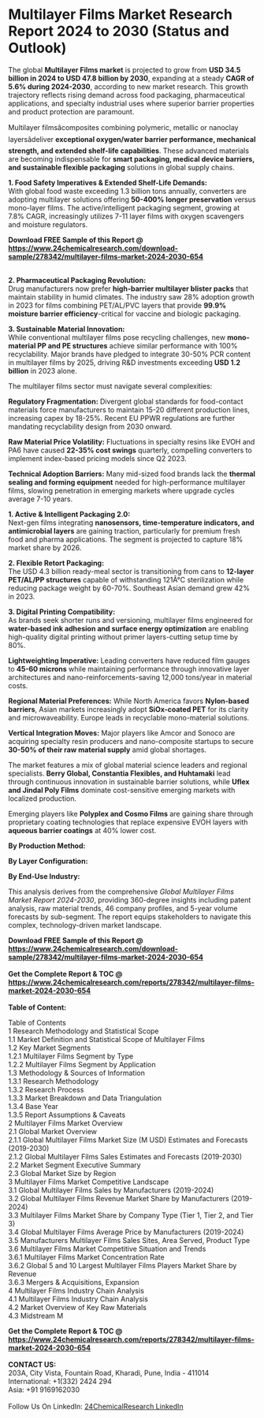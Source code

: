 <h1>Multilayer Films Market Research Report 2024 to 2030 (Status and Outlook)</h1><p>The global <strong>Multilayer Films market</strong> is projected to grow from <strong>USD 34.5 billion in 2024 to USD 47.8 billion by 2030</strong>, expanding at a steady <strong>CAGR of 5.6% during 2024-2030</strong>, according to new market research. This growth trajectory reflects rising demand across food packaging, pharmaceutical applications, and specialty industrial uses where superior barrier properties and product protection are paramount.</p><p>Multilayer filmsâcomposites combining polymeric, metallic or nanoclay layersâdeliver <strong>exceptional oxygen/water barrier performance, mechanical strength, and extended shelf-life capabilities</strong>. These advanced materials are becoming indispensable for <strong>smart packaging, medical device barriers, and sustainable flexible packaging</strong> solutions in global supply chains.</p><p><strong>1. Food Safety Imperatives &amp; Extended Shelf-Life Demands:</strong><br>
With global food waste exceeding 1.3 billion tons annually, converters are adopting multilayer solutions offering <strong>50-400% longer preservation</strong> versus mono-layer films. The active/intelligent packaging segment, growing at 7.8% CAGR, increasingly utilizes 7-11 layer films with oxygen scavengers and moisture regulators.</p><div><b>Download FREE Sample of this Report @ 
            <a href="https://www.24chemicalresearch.com/download-sample/278342/multilayer-films-market-2024-2030-654">
            https://www.24chemicalresearch.com/download-sample/278342/multilayer-films-market-2024-2030-654</a></b></div><br><p><strong>2. Pharmaceutical Packaging Revolution:</strong><br>
Drug manufacturers now prefer <strong>high-barrier multilayer blister packs</strong> that maintain stability in humid climates. The industry saw 28% adoption growth in 2023 for films combining PET/AL/PVC layers that provide <strong>99.9% moisture barrier efficiency</strong>-critical for vaccine and biologic packaging.</p><p><strong>3. Sustainable Material Innovation:</strong><br>
While conventional multilayer films pose recycling challenges, new <strong>mono-material PP and PE structures</strong> achieve similar performance with 100% recyclability. Major brands have pledged to integrate 30-50% PCR content in multilayer films by 2025, driving R&amp;D investments exceeding <strong>USD 1.2 billion</strong> in 2023 alone.</p><p>The multilayer films sector must navigate several complexities:</p><p><strong>Regulatory Fragmentation:</strong> Divergent global standards for food-contact materials force manufacturers to maintain 15-20 different production lines, increasing capex by 18-25%. Recent EU PPWR regulations are further mandating recyclability design from 2030 onward.</p><p><strong>Raw Material Price Volatility:</strong> Fluctuations in specialty resins like EVOH and PA6 have caused <strong>22-35% cost swings</strong> quarterly, compelling converters to implement index-based pricing models since Q2 2023.</p><p><strong>Technical Adoption Barriers:</strong> Many mid-sized food brands lack the <strong>thermal sealing and forming equipment</strong> needed for high-performance multilayer films, slowing penetration in emerging markets where upgrade cycles average 7-10 years.</p><p><strong>1. Active &amp; Intelligent Packaging 2.0:</strong><br>
Next-gen films integrating <strong>nanosensors, time-temperature indicators, and antimicrobial layers</strong> are gaining traction, particularly for premium fresh food and pharma applications. The segment is projected to capture 18% market share by 2026.</p><p><strong>2. Flexible Retort Packaging:</strong><br>
The USD 4.3 billion ready-meal sector is transitioning from cans to <strong>12-layer PET/AL/PP structures</strong> capable of withstanding 121Â°C sterilization while reducing package weight by 60-70%. Southeast Asian demand grew 42% in 2023.</p><p><strong>3. Digital Printing Compatibility:</strong><br>
As brands seek shorter runs and versioning, multilayer films engineered for <strong>water-based ink adhesion and surface energy optimization</strong> are enabling high-quality digital printing without primer layers-cutting setup time by 80%.</p><p><strong>Lightweighting Imperative:</strong> Leading converters have reduced film gauges to <strong>45-60 microns</strong> while maintaining performance through innovative layer architectures and nano-reinforcements-saving 12,000 tons/year in material costs.</p><p><strong>Regional Material Preferences:</strong> While North America favors <strong>Nylon-based barriers</strong>, Asian markets increasingly adopt <strong>SiOx-coated PET</strong> for its clarity and microwaveability. Europe leads in recyclable mono-material solutions.</p><p><strong>Vertical Integration Moves:</strong> Major players like Amcor and Sonoco are acquiring specialty resin producers and nano-composite startups to secure <strong>30-50% of their raw material supply</strong> amid global shortages.</p><p>The market features a mix of global material science leaders and regional specialists. <strong>Berry Global, Constantia Flexibles, and Huhtamaki</strong> lead through continuous innovation in sustainable barrier solutions, while <strong>Uflex and Jindal Poly Films</strong> dominate cost-sensitive emerging markets with localized production.</p><p>Emerging players like <strong>Polyplex and Cosmo Films</strong> are gaining share through proprietary coating technologies that replace expensive EVOH layers with <strong>aqueous barrier coatings</strong> at 40% lower cost.</p><p><strong>By Production Method:</strong></p><p><strong>By Layer Configuration:</strong></p><p><strong>By End-Use Industry:</strong></p><p>This analysis derives from the comprehensive <em>Global Multilayer Films Market Report 2024-2030</em>, providing 360-degree insights including patent analysis, raw material trends, 46 company profiles, and 5-year volume forecasts by sub-segment. The report equips stakeholders to navigate this complex, technology-driven market landscape.</p><div><b>Download FREE Sample of this Report @ 
            <a href="https://www.24chemicalresearch.com/download-sample/278342/multilayer-films-market-2024-2030-654">
            https://www.24chemicalresearch.com/download-sample/278342/multilayer-films-market-2024-2030-654</a></b></div><br><div><b>Get the Complete Report & TOC @ 
            <a href="https://www.24chemicalresearch.com/reports/278342/multilayer-films-market-2024-2030-654">
            https://www.24chemicalresearch.com/reports/278342/multilayer-films-market-2024-2030-654</a></b></div><br>
            <b>Table of Content:</b><p>Table of Contents<br />
1 Research Methodology and Statistical Scope<br />
1.1 Market Definition and Statistical Scope of Multilayer Films<br />
1.2 Key Market Segments<br />
1.2.1 Multilayer Films Segment by Type<br />
1.2.2 Multilayer Films Segment by Application<br />
1.3 Methodology & Sources of Information<br />
1.3.1 Research Methodology<br />
1.3.2 Research Process<br />
1.3.3 Market Breakdown and Data Triangulation<br />
1.3.4 Base Year<br />
1.3.5 Report Assumptions & Caveats<br />
2 Multilayer Films Market Overview<br />
2.1 Global Market Overview<br />
2.1.1 Global Multilayer Films Market Size (M USD) Estimates and Forecasts (2019-2030)<br />
2.1.2 Global Multilayer Films Sales Estimates and Forecasts (2019-2030)<br />
2.2 Market Segment Executive Summary<br />
2.3 Global Market Size by Region<br />
3 Multilayer Films Market Competitive Landscape<br />
3.1 Global Multilayer Films Sales by Manufacturers (2019-2024)<br />
3.2 Global Multilayer Films Revenue Market Share by Manufacturers (2019-2024)<br />
3.3 Multilayer Films Market Share by Company Type (Tier 1, Tier 2, and Tier 3)<br />
3.4 Global Multilayer Films Average Price by Manufacturers (2019-2024)<br />
3.5 Manufacturers Multilayer Films Sales Sites, Area Served, Product Type<br />
3.6 Multilayer Films Market Competitive Situation and Trends<br />
3.6.1 Multilayer Films Market Concentration Rate<br />
3.6.2 Global 5 and 10 Largest Multilayer Films Players Market Share by Revenue<br />
3.6.3 Mergers & Acquisitions, Expansion<br />
4 Multilayer Films Industry Chain Analysis<br />
4.1 Multilayer Films Industry Chain Analysis<br />
4.2 Market Overview of Key Raw Materials<br />
4.3 Midstream M</p><div><b>Get the Complete Report & TOC @ 
            <a href="https://www.24chemicalresearch.com/reports/278342/multilayer-films-market-2024-2030-654">
            https://www.24chemicalresearch.com/reports/278342/multilayer-films-market-2024-2030-654</a></b></div><br><b>CONTACT US:</b><br>
            203A, City Vista, Fountain Road, Kharadi, Pune, India - 411014<br>
            International: +1(332) 2424 294<br>
            Asia: +91 9169162030 <br><br>
            Follow Us On LinkedIn: <a href="https://www.linkedin.com/company/24chemicalresearch/">24ChemicalResearch LinkedIn</a>